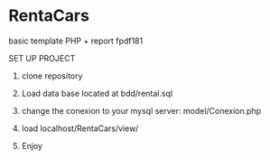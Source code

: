 # RentaCars
basic template PHP + report fpdf181


SET UP PROJECT
1. clone repository
2. Load data base located at bdd/rental.sql
3. change the conexion to your mysql server: model/Conexion.php
4. load localhost/RentaCars/view/

5. Enjoy
